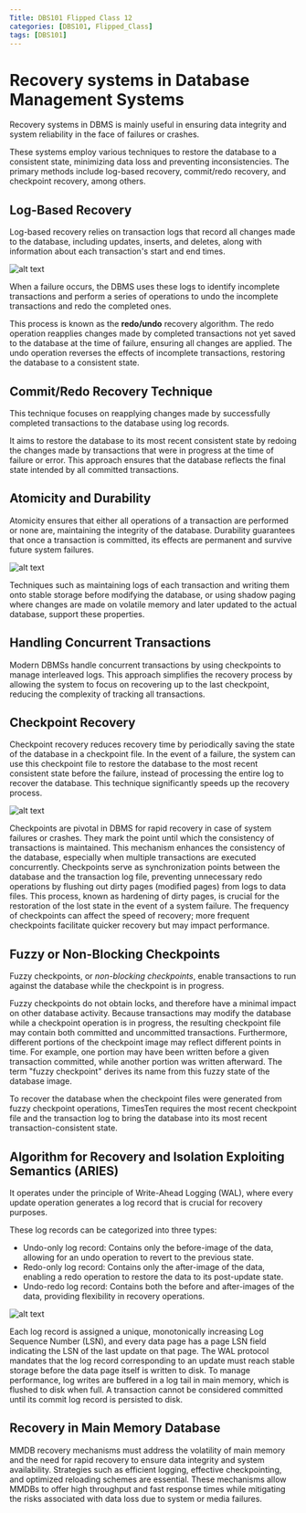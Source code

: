 ```yaml
---
Title: DBS101 Flipped Class 12
categories: [DBS101, Flipped_Class]
tags: [DBS101]
---
```


# Recovery systems in Database Management Systems 

Recovery systems in DBMS is mainly useful in ensuring data integrity and system reliability in the face of failures or crashes. 

These systems employ various techniques to restore the database to a consistent state, minimizing data loss and preventing inconsistencies. The primary methods include log-based recovery, commit/redo recovery, and checkpoint recovery, among others.


## Log-Based Recovery

Log-based recovery relies on transaction logs that record all changes made to the database, including updates, inserts, and deletes, along with information about each transaction's start and end times. 

![alt text](<../assets/img/dbs/log-based-recovery-in-dbms-thumbnail-1.webp>)

When a failure occurs, the DBMS uses these logs to identify incomplete transactions and perform a series of operations to undo the incomplete transactions and redo the completed ones. 

This process is known as the **redo/undo** recovery algorithm. The redo operation reapplies changes made by completed transactions not yet saved to the database at the time of failure, ensuring all changes are applied. The undo operation reverses the effects of incomplete transactions, restoring the database to a consistent state.

## Commit/Redo Recovery Technique

This technique focuses on reapplying changes made by successfully completed transactions to the database using log records. 

It aims to restore the database to its most recent consistent state by redoing the changes made by transactions that were in progress at the time of failure or error. This approach ensures that the database reflects the final state intended by all committed transactions.


## Atomicity and Durability

Atomicity ensures that either all operations of a transaction are performed or none are, maintaining the integrity of the database. Durability guarantees that once a transaction is committed, its effects are permanent and survive future system failures. 

![alt text](<../assets/img/dbs/1689955135766.jpeg>)

Techniques such as maintaining logs of each transaction and writing them onto stable storage before modifying the database, or using shadow paging where changes are made on volatile memory and later updated to the actual database, support these properties.

## Handling Concurrent Transactions

Modern DBMSs handle concurrent transactions by using checkpoints to manage interleaved logs. This approach simplifies the recovery process by allowing the system to focus on recovering up to the last checkpoint, reducing the complexity of tracking all transactions.

## Checkpoint Recovery

Checkpoint recovery reduces recovery time by periodically saving the state of the database in a checkpoint file. In the event of a failure, the system can use this checkpoint file to restore the database to the most recent consistent state before the failure, instead of processing the entire log to recover the database. This technique significantly speeds up the recovery process.

![alt text](<../assets/img/dbs/recovery-using-checkpoints.webp>)

Checkpoints are pivotal in DBMS for rapid recovery in case of system failures or crashes. They mark the point until which the consistency of transactions is maintained. This mechanism enhances the consistency of the database, especially when multiple transactions are executed concurrently. Checkpoints serve as synchronization points between the database and the transaction log file, preventing unnecessary redo operations by flushing out dirty pages (modified pages) from logs to data files. This process, known as hardening of dirty pages, is crucial for the restoration of the lost state in the event of a system failure. The frequency of checkpoints can affect the speed of recovery; more frequent checkpoints facilitate quicker recovery but may impact performance.

## Fuzzy or Non-Blocking Checkpoints

Fuzzy checkpoints, or *non-blocking checkpoints*, enable transactions to run against the database while the checkpoint is in progress.

Fuzzy checkpoints do not obtain locks, and therefore have a minimal impact on other database activity. Because transactions may modify the database while a checkpoint operation is in progress, the resulting checkpoint file may contain both committed and uncommitted transactions. Furthermore, different portions of the checkpoint image may reflect different points in time. For example, one portion may have been written before a given transaction committed, while another portion was written afterward. The term "fuzzy checkpoint" derives its name from this fuzzy state of the database image.

To recover the database when the checkpoint files were generated from fuzzy checkpoint operations, TimesTen requires the most recent checkpoint file and the transaction log to bring the database into its most recent transaction-consistent state.

## Algorithm for Recovery and Isolation Exploiting Semantics (ARIES)

It operates under the principle of Write-Ahead Logging (WAL), where every update operation generates a log record that is crucial for recovery purposes. 

These log records can be categorized into three types:

* Undo-only log record: Contains only the before-image of the data, allowing for an undo operation to revert to the previous state.
* Redo-only log record: Contains only the after-image of the data, enabling a redo operation to restore the data to its post-update state.
* Undo-redo log record: Contains both the before and after-images of the data, providing flexibility in recovery operations.

![alt text](<../assets/img/dbs/scanned-document.jpg>)

Each log record is assigned a unique, monotonically increasing Log Sequence Number (LSN), and every data page has a page LSN field indicating the LSN of the last update on that page. The WAL protocol mandates that the log record corresponding to an update must reach stable storage before the data page itself is written to disk. To manage performance, log writes are buffered in a log tail in main memory, which is flushed to disk when full. A transaction cannot be considered committed until its commit log record is persisted to disk.

## Recovery in Main Memory Database

MMDB recovery mechanisms must address the volatility of main memory and the need for rapid recovery to ensure data integrity and system availability. Strategies such as efficient logging, effective checkpointing, and optimized reloading schemes are essential. These mechanisms allow MMDBs to offer high throughput and fast response times while mitigating the risks associated with data loss due to system or media failures.